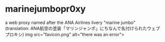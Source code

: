 # marinejumbopr0xy
a web proxy named after the ANA Airlines livery "marine jumbo" (translation: ANA航空の塗装「マリンジャンボ」にちなんで名付けられたウェブプロキシ)
img src="favicon.png" alt="there was an error">
